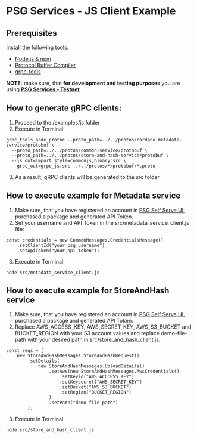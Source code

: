 # PSG Services - JS Client Example 

## Prerequisites 
Install the following tools:

- [Node.js & npm](https://docs.npmjs.com/downloading-and-installing-node-js-and-npm) 
- [Protocol Buffer Compiler](https://grpc.io/docs/protoc-installation/)
- [grpc-tools](https://www.npmjs.com/package/grpc-tools)

**NOTE:** make sure, that **for development and testing purposes** you are using **[PSG Services - Testnet](https://psg-testnet.iog.services/)**

## How to generate gRPC clients:

1. Proceed to the /examples/js folder
2. Execute in Terminal
```shell
grpc_tools_node_protoc --proto_path=../../protos/cardano-metadata-service/protobuf \
  --proto_path=../../protos/common-service/protobuf \
  --proto_path=../../protos/store-and-hash-service/protobuf \
  --js_out=import_style=commonjs,binary:src \
  --grpc_out=grpc_js:src ../../protos/*/protobuf/*.proto
```
3. As a result, gRPC clients will be generated to the src folder

## How to execute example for Metadata service

1. Make sure, that you have registered an account in [PSG Self Serve UI](https://psg.iog.services/), purchased a package and generated API Token.
2. Set your username and API Token in the src/metadata_service_client.js file:
```shell
const credentials = new CommonMessages.CredentialsMessage()
    .setClientId("your_psg_username")
    .setApiToken("your_api_token");
```
3. Execute in Terminal:
```shell
node src/metadata_service_client.js
```
## How to execute example for StoreAndHash service

1. Make sure, that you have registered an account in [PSG Self Serve UI](https://psg.iog.services/), purchased a package and generated API Token.
2. Replace AWS_ACCESS_KEY, AWS_SECRET_KEY, AWS_S3_BUCKET and BUCKET_REGION with your S3 account values and replace demo-file-path with your desired path in src/store_and_hash_client.js:
```shell
const reqs = [
    new StoreAndHashMessages.StoreAndHashRequest()
        .setDetails(
            new StoreAndHashMessages.UploadDetails()
                .setAws(new StoreAndHashMessages.AwsCredentials()
                    .setKeyid("AWS_ACCCESS_KEY")
                    .setKeysecret("AWS_SECRET_KEY")
                    .setBucket("AWS_S3_BUCKET")
                    .setRegion("BUCKET_REGION")
                )
                .setPath("demo-file-path")
        ),
```

3. Execute in Terminal:
```shell
node src/store_and_hash_client.js
```
